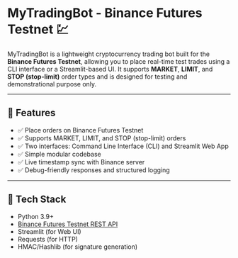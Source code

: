 # MyTradingBot - Binance Futures Testnet 💹

MyTradingBot is a lightweight cryptocurrency trading bot built for the **Binance Futures Testnet**, allowing you to place real-time test trades using a CLI interface or a Streamlit-based UI. It supports **MARKET**, **LIMIT**, and **STOP (stop-limit)** order types and is designed for testing and demonstrational purpose only.

---

## 📌 Features

- ✅ Place orders on Binance Futures Testnet
- ✅ Supports MARKET, LIMIT, and STOP (stop-limit) orders
- ✅ Two interfaces: Command Line Interface (CLI) and Streamlit Web App
- ✅ Simple modular codebase
- ✅ Live timestamp sync with Binance server
- ✅ Debug-friendly responses and structured logging

---

## 🚀 Tech Stack

- Python 3.9+
- [Binance Futures Testnet REST API](https://testnet.binancefuture.com/fapi/v1)
- Streamlit (for Web UI)
- Requests (for HTTP)
- HMAC/Hashlib (for signature generation)
